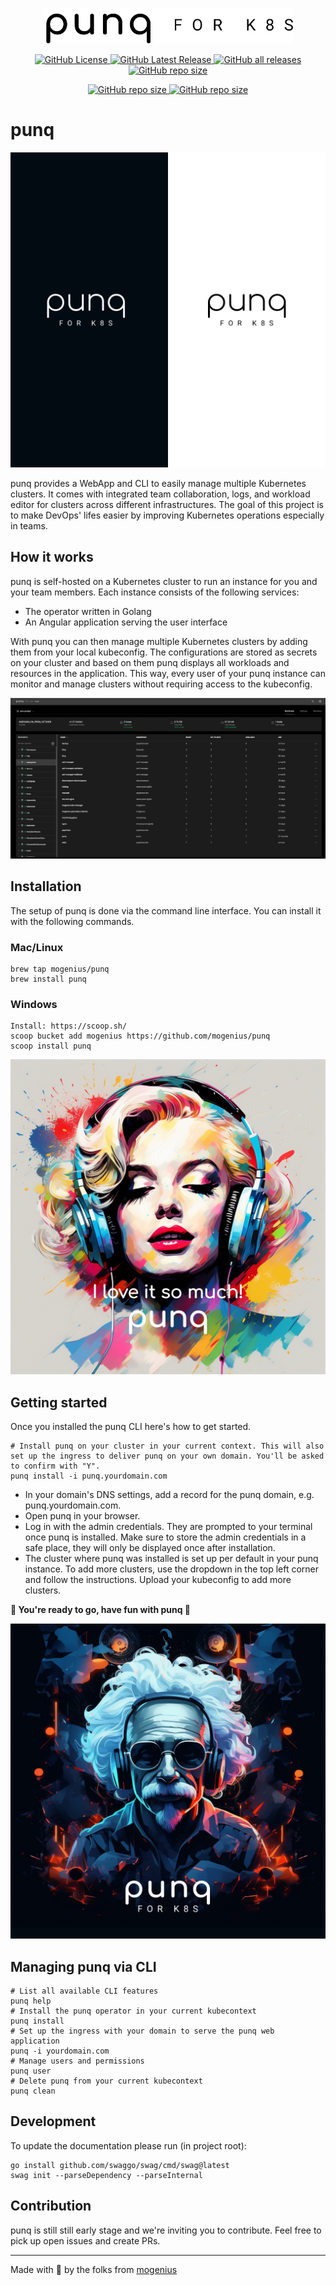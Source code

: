 <p align="center">
  <img src="/assets/punq_logo.png" alt="punq logo" width="400"/>
</p>

<p align="center">
    <a href="https://github.com/mogenius/punq/blob/main/LICENSE">
        <img alt="GitHub License" src="https://img.shields.io/github/license/mogenius/punq?logo=GitHub&style=flat-square">
    </a>
    <a href="https://github.com/mogenius/punq/releases/latest">
        <img alt="GitHub Latest Release" src="https://img.shields.io/github/v/release/mogenius/punq?logo=GitHub&style=flat-square">
    </a>
    <a href="https://github.com/mogenius/punq/releases">
      <img alt="GitHub all releases" src="https://img.shields.io/github/downloads/mogenius/punq/total">
    </a>
    <a href="https://github.com/mogenius/punq">
      <img alt="GitHub repo size" src="https://img.shields.io/github/repo-size/mogenius/punq">
    </a>
</p>
<p align="center">
    <a href="https://github.com/mogenius/punq">
      <img alt="GitHub repo size" src="https://github.com/mogenius/punq/actions/workflows/main.yml/badge.svg">
    </a>
    <a href="https://github.com/mogenius/punq">
      <img alt="GitHub repo size" src="https://github.com/mogenius/punq/actions/workflows/develop.yml/badge.svg?branch=develop">
    </a>
</p>

# punq

![punq fpr k8s](images/punq_two.png)

punq provides a WebApp and CLI to easily manage multiple Kubernetes clusters. It comes with integrated team collaboration, logs, and workload editor for clusters across different infrastructures. The goal of this project is to make DevOps' lifes easier by improving Kubernetes operations especially in teams.

## How it works

punq is self-hosted on a Kubernetes cluster to run an instance for you and your team members. Each instance consists of the following services:

- The operator written in Golang
- An Angular application serving the user interface

With punq you can then manage multiple Kubernetes clusters by adding them from your local kubeconfig. The configurations are stored as secrets on your cluster and based on them punq displays all workloads and resources in the application. This way, every user of your punq instance can monitor and manage clusters without requiring access to the kubeconfig.

![punq fpr k8s](images/punq.png)

## Installation

The setup of punq is done via the command line interface. You can install it with the following commands.

### Mac/Linux

```
brew tap mogenius/punq
brew install punq
```

### Windows

```
Install: https://scoop.sh/
scoop bucket add mogenius https://github.com/mogenius/punq
scoop install punq
```

![punq fpr k8s](images/punq_three.png)

## Getting started

Once you installed the punq CLI here's how to get started.

```
# Install punq on your cluster in your current context. This will also set up the ingress to deliver punq on your own domain. You'll be asked to confirm with "Y". 
punq install -i punq.yourdomain.com
```
- In your domain's DNS settings, add a record for the punq domain, e.g. punq.yourdomain.com.
- Open punq in your browser.
- Log in with the admin credentials. They are prompted to your terminal once punq is installed. Make sure to store the admin credentials in a safe place, they will only be displayed once after installation.
- The cluster where punq was installed is set up per default in your punq instance. To add more clusters, use the dropdown in the top left corner and follow the instructions. Upload your kubeconfig to add more clusters. 

**🤘 You're ready to go, have fun with punq 🤘**

![punq fpr k8s](images/punq_four.png)

## Managing punq via CLI
```
# List all available CLI features
punq help
# Install the punq operator in your current kubecontext
punq install
# Set up the ingress with your domain to serve the punq web application
punq -i yourdomain.com
# Manage users and permissions
punq user
# Delete punq from your current kubecontext
punq clean
```

## Development

To update the documentation please run (in project root):

```
go install github.com/swaggo/swag/cmd/swag@latest
swag init --parseDependency --parseInternal
```

## Contribution

punq is still still early stage and we're inviting you to contribute. Feel free to pick up open issues and create PRs.

---

Made with 💜 by the folks from [mogenius](https://mogenius.com)

#
